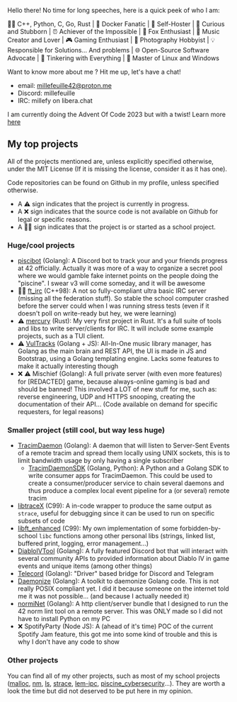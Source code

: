 Hello there! 
No time for long speeches, here is a quick peek of who I am:

👨‍💻 C++, Python, C, Go, Rust | 🐋 Docker Fanatic | 🏡 Self-Hoster | 🤔 Curious and Stubborn | ⏰ Achiever of the Impossible | 🦊 Fox Enthusiast | 🎵 Music Creator and Lover | 🎮 Gaming Enthusiast | 📸 Photography Hobbyist | 💡 Responsible for Solutions... And problems | 🌐 Open-Source Software Advocate | 🔧 Tinkering with Everything | 🐧 Master of Linux and Windows

Want to know more about me ? Hit me up, let's have a chat!
- email: millefeuille42@proton.me
- Discord: millefeuille
- IRC: millefy on libera.chat

I am currently doing the Advent Of Code 2023 but with a twist! Learn more [here](https://github.com/Millefeuille42/advent_of_code_2023)

## My top projects
All of the projects mentioned are, unless explicitly specified otherwise, under the MIT License (If it is missing the license, consider it as it has one).

Code repositories can be found on Github in my profile, unless specified otherwise.

- A :warning: sign indicates that the project is currently in progress.
- A ❌ sign indicates that the source code is not available on Github for legal or specific reasons.
- A 🧑‍🎓 sign indicates that the project is or started as a school project.

### Huge/cool projects
- [piscibot](https://github.com/Millefeuille42/piscibotReloaded) (Golang): A Discord bot to track your and your friends progress at 42 officially. Actually it was more of a way to organize a secret pool where we would gamble fake internet points on the people doing the "piscine". I swear v3 will come someday, and it will be awesome
- 🧑‍🎓 [ft_irc](https://github.com/Millefeuille42/ft_irc) (C++98): A not so fully-compliant ultra basic IRC server (missing all the federation stuff). So stable the school computer crashed before the server could when I was running stress tests (even if it doesn't poll on write-ready but hey, we were learning)
- :warning: [mercury](https://github.com/Millefeuille42/mercury) (Rust): My very first project in Rust. It's a full suite of tools and libs to write server/clients for IRC. It will include some example projects, such as a TUI client.
- :warning: [VulTracks](https://github.com/Millefeuille42/VulTracks) (Golang + JS): All-In-One music library manager, has Golang as the main brain and REST API, the UI is made in JS and Bootstrap, using a Golang templating engine. Lacks some features to make it actually interesting though
- ❌ :warning: Mischief (Golang): A full private server (with even more features) for [REDACTED] game, because always-online gaming is bad and should be banned! This involved a LOT of new stuff for me, such as: reverse engineering, UDP and HTTPS snooping, creating the documentation of their API...  (Code available on demand for specific requesters, for legal reasons)

### Smaller project (still cool, but way less huge)
- [TracimDaemon](https://github.com/Millefeuille42/TracimDaemon) (Golang): A daemon that will listen to Server-Sent Events of a remote tracim and spread them locally using UNIX sockets, this is to limit bandwidth usage by only having a single subscriber
	- [TracimDaemonSDK](https://github.com/Millefeuille42/TracimDaemon_QuickStart) (Golang, Python): A Python and a Golang SDK to write consumer apps for TracimDaemon. This could be used to create a consumer/producer service to chain several daemons and thus produce a complex local event pipeline for a (or several) remote tracim
- [libtraceX](https://github.com/Millefeuille42/libtraceX) (C99): A in-code wrapper to produce the same output as `strace`, useful for debugging since it can be used to run on specific subsets of code
- [libft_enhanced](https://github.com/Millefeuille42/libft_enhanced) (C99): My own implementation of some forbidden-by-school `libc` functions among other personal libs (strings, linked list, buffered print, logging, error management...)
- [DiabloIVTool](https://github.com/Millefeuille42/DiabloIVTool) (Golang): A fully featured Discord bot that will interact with several community APIs to provided information about Diablo IV in game events and unique items (among other things)
- [Telecord](https://github.com/Millefeuille42/TeleCord) (Golang): "Driver" based bridge for Discord and Telegram
- [Daemonize](https://github.com/Millefeuille42/Daemonize) (Golang): A toolkit to daemonize Golang code. This is not really POSIX compliant yet. I did it because someone on the internet told me it was not possible... (and because I actually needed it)
- [normiNet](https://github.com/Millefeuille42/normiNet) (Golang): A http client/server bundle that I designed to run the 42 norm lint tool on a remote server. This was ONLY made so I did not have to install Python on my PC
- ❌ SpotifyParty (Node JS): A (ahead of it's time) POC of the current Spotify Jam feature, this got me into some kind of trouble and this is why I don't have any code to show 

### Other projects
You can find all of my other projects, such as most of my school projects ([malloc](https://github.com/Millefeuille42/ft_malloc), [nm](https://github.com/Millefeuille42/ft_nm), [ls](https://github.com/Millefeuille42/ft_ls), [strace](https://github.com/Millefeuille42/ft_strace), [lem-ipc](https://github.com/Millefeuille42/lem-ipc), [piscine_cybersecurity](https://github.com/Millefeuille42/Piscine_Cybersecurity)...). They are worth a look the time but did not deserved to be put here in my opinion.
